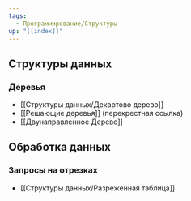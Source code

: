 ```yaml
---
tags:
  - Программирование/Структуры
up: "[[index]]"
---
```

## Структуры данных
### Деревья
- [[Структуры данных/Декартово дерево]]
- [[Решающие деревья]] (перекрестная ссылка)
- [[Двунаправленное Дерево]]
## Обработка данных
### Запросы на отрезках
- [[Структуры данных/Разреженная таблица]]
